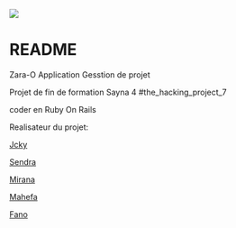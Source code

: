 ![](pulic/LoGO.png)
# README

Zara-O 
Application Gesstion de projet


Projet de fin de formation Sayna 4 #the_hacking_project_7

coder en Ruby On Rails

Realisateur du projet:

<a href='github.com/jckylalaina'>Jcky <a>

<a href='github.com/rajaomalalasendra'>Sendra <a>

<a href='github.com/rarimalalamirana'> Mirana <a>

<a href='github.com/mahefa1929'> Mahefa<a>

<a href='github.com/RjFanotiana'> Fano <a>
